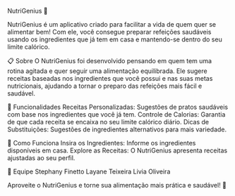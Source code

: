 NutriGenius 🍏

NutriGenius é um aplicativo criado para facilitar a vida de quem quer se alimentar bem! Com ele, você consegue preparar refeições saudáveis usando os ingredientes que já tem em casa e mantendo-se dentro do seu limite calórico.

📋 Sobre
O NutriGenius foi desenvolvido pensando em quem tem uma rotina agitada e quer seguir uma alimentação equilibrada. Ele sugere receitas baseadas nos ingredientes que você possui e nas suas metas nutricionais, ajudando a tornar o preparo das refeições mais fácil e saudável.

🌟 Funcionalidades
Receitas Personalizadas: Sugestões de pratos saudáveis com base nos ingredientes que você já tem.
Controle de Calorias: Garantia de que cada receita se encaixa no seu limite calórico diário.
Dicas de Substituições: Sugestões de ingredientes alternativos para mais variedade.

🚀 Como Funciona
Insira os Ingredientes: Informe os ingredientes disponíveis em casa.
Explore as Receitas: O NutriGenius apresenta receitas ajustadas ao seu perfil.

👥 Equipe
Stephany Finetto
Layane Teixeira
Livia Oliveira

Aproveite o NutriGenius e torne sua alimentação mais prática e saudável! 🥗
